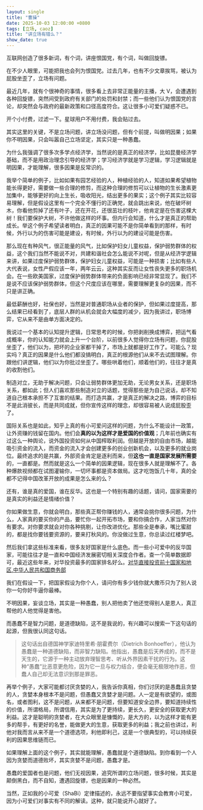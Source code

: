 ```yaml
---
layout: single
title: "曹操"
date: 2025-10-03 12:00:00 +0800
tags: [立场, caoz]
title: "讲立场有错么？"
show_date: true
---
```


互联网创造了很多新词，有个词，讲座恨国党，有个词，叫做回旋镖。

在不少人眼里，可能把我也会列为恨国党。过去几年，也有不少文章挨骂，被认为屁股坐歪了，立场有问题。

最近几年，就有个很神奇的事情，很多看上去非常正能量的主播，大 V，会遭遇到各种回旋镖，突然间受到政府有关部门的处罚和封禁；而一些他们认为恨国党的言论，却突然会与政府的最新政策和口径高度符合。这让很多小可爱们疑惑不已。

开个小付费，过滤一下。星球用户不用付费，我会贴过去。

<!--more-->

其实这里的关键，不是立场问题，讲立场没问题，但有个前提，叫做明因果；如果你不明因果，只会叫嚣自己立场坚定，其实只是一种愚蠢。

为什么我强调了很多次多学点经济学，当然说的是真正的经济学，比如昆曼经济学基础，而不是用政治理念引导的经济学；学习经济学就是学习逻辑，学习逻辑就是明因果，才能理解，很多因果是反常识的。

我举个简单的例子，比如如果有园艺经验的人，种植经验的人，知道如果希望植物能长得更好，需要做一些合理的修剪，而这种合理的修剪可以让植物的生长激素更加集中，能够更好的向上生长，吸收阳光，结出更多的果实；这个例子其实比较容易理解，但是假设这里有一个完全不懂行的正确党，就会跳出来说，他在破坏树木，你看他剪掉了还有叶子，还在开花，还很茁壮的枝叶，他肯定是在伤害这棵大树！我们要保护大树，不许他做这样的坏事。但内行会知道，什么才是真正的帮助成长。举这个例子希望读者明白，真正的因果可能不是你简单看到的那样，有时候，外行以为的伤害可能是建设，有时候，外行以为的建设可能是伤害。

那么现在有种风气，很正能量的风气，比如保护妇女儿童权益，保护弱势群体的权益，这个我们当然不能说不对，共建和谐社会怎么能说不对呢，但是从经济学逻辑来讲，如果过度保护弱势群体，保护妇女儿童权益，可能是一种损害；比如有些人大代表说，女性产假应该一年，两年云云，这种其实反而让女性丧失更多的职场机会。在一些欧美国家，过度保护弱势群体带来的负面影响已经非常显现了。我们不是说不应该保护弱势群体，但这个尺度应该在哪里，需要理解更复杂的因果，而不只是讲正确。

最低薪酬也好，社保也好，当然是对普通职场从业者的保护，但如果过度提高，那么结果已经看到了，底层人群的从机会就会大幅度的减少，因为我讲过，职场博弈，它从来不是由单方面决定的。

我说过一个基本的认知提升逻辑，日常思考的时候，你把剥削换成博弈，把运气看成概率，你的认知能力就会上升一个台阶，以前很多人觉得你立场有问题，你屁股坐歪了，他们以为，把坏的企业家都干掉了，市场上就都是好工作了。可能么？现实吗？真正的因果是什么他们都没搞明白，真正的根源他们从来不去试图理解。你跟他们讲逻辑，他们以为你批过坐歪了。哪些哄着他们，顺着他们的，往往才是真的收割他们。

制造对立，无助于解决问题，只会让弱势群体更加无助，无论男女关系，还是职场关系，都如此；但人们喜欢那些制造对立的话题，觉得那些是为自己说话，却不知道自己根本承担不了互害的结果。而打造共赢，才是真正的解决之路，博弈的目标不是此消彼长，而是共同成就，但你宣传这样的理念，却很容易被人说成屁股歪了。

国际关系也是如此，知乎上真的有小可爱问这样的问题，为什么不能设计一政策，让外资赚的钱留在国内。他们会**真的以为这样才是爱国的价值观**；几年前也确实有过这么一种舆论，说外国投资如何从中国榨取利润。但越是开放的自由市场，越能吸引资金的流入，而资金的流入才会创建更多的创业创新机会，以及更多的就业岗位。最终追求的是共赢，外部资金肯定是逐利而来，但**这也一直是国家发展所需要**的，一直都是。然而就是这么一个简单的因果逻辑，现在很多人就是理解不了。各种爆款视频都在试图灌输你，一切坏事都是资本做局。这才吃饱饭几十年，真的全都不记得中国改革开放的成果是怎么来的么？

还有，谁是真的爱国，谁在反华。这也是一个特别有趣的话题，请问，国家需要的是真实的利益还是情绪价值？

你如果做生意，你就会明白，那些真正帮你赚钱的人，通常会挑你很多问题，为什么，人家真的要买你的产品，要忙你一起开拓市场，要和你搞合作，人家当然对你有要求。对你要求就会对你各种挑剔，让你改进优化。那些全是奉承，嘴比蜜甜的，都是找你要钱要资源的，要来打秋风的。你没做过生意，你总读过红楼梦吧。

然后我们拿这些标准来看，很多友好国家是什么底色。而一些小可爱中的反华国家，可能往往才是一直和中国经济发展密切相关深度合作者。查一个简单数据即可，最近这些年来，对华投资最多的国家排名好么。[对华直接投资前十国家和地区,中华人民共和国商务部](https://data.mofcom.gov.cn/lywz/topten.shtml)

我们在假设一下，把国家假设为你个人，请问你有多少钱你就大撒币只为了别人说你一句你好牛逼你最棒。

不明因果，妄谈立场，其实是一种愚蠢，别人把他卖了他还觉得别人是恩人，真正帮他的人他觉得是害他。

而愚蠢不是智力问题，是道德缺陷，这不是我说的，有兴趣可以搜索一下这句话的起源，但我很认同这句话。

> 这句话出自德国神学家迪特里希·朋霍费尔（Dietrich Bonhoeffer），他认为愚蠢是一种道德缺陷，而非智力缺陷。他指出，愚蠢是后天养成的，而不是天生的，它源于一种主动放弃理智思考、听从外界因素干扰的行为。这种“愚蠢”比恶意更危险，因为它一旦与权力结合，便会毫无极限地作恶，但蠢人自己却无法意识到那是罪恶。

再举个例子，大家可能都讨厌贪婪的人，我告诉你真相，你们讨厌的是愚蠢且贪婪的人，贪婪本身根本不是问题，但愚蠢又贪婪才是问题。人一定是有欲望的，或图名，或者图利，这不是问题，从来都不是问题，但要知道安全边界，要知道持续性的价值，所谓格局，所谓信用，其实是为了更持续，更长久，更安全的获取更大的利益。这才是聪明的贪婪者，在大众眼里是慷慨的，是大方的，以为这样才能有更多的帮手，有更好的名誉，能做更大的生意，获取更多的利益；我之前也讲过，利他对我而言从来不是一个道德选项，利他即利己，这是一个很典型的，可以持续获利的因果思维链而已。

如果理解上面的这个例子，其实就能理解，愚蠢就是个道德缺陷。到你看到一个人因为贪婪而道德败坏，其实贪婪不是问题，愚蠢才是。

愚蠢的爱国者也是问题，他们无视因果，追究所谓的立场问题，很多时候，其实是颠倒黑白，而不自知，遭遇回旋镖，也是因果的一种必然。

当然，正如我的小可爱（ShaBi）定律描述的，永远不要指望事实会教育小可爱，因为小可爱们对事实有不同的解读。这种，就只能说开心就好了。
